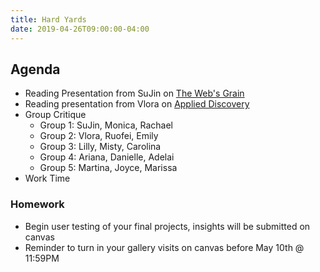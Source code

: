 ```yaml
---
title: Hard Yards
date: 2019-04-26T09:00:00-04:00
---
```


## Agenda

- Reading Presentation from SuJin on [The Web's Grain](https://frankchimero.com/writing/the-webs-grain/)
- Reading presentation from Vlora on [Applied Discovery](https://prmlg.ht/2VjPV5E)
- Group Critique
  - Group 1: SuJin, Monica, Rachael
  - Group 2: Vlora, Ruofei, Emily
  - Group 3: Lilly, Misty, Carolina
  - Group 4: Ariana, Danielle, Adelai
  - Group 5: Martina, Joyce, Marissa
- Work Time
  
### Homework

- Begin user testing of your final projects, insights will be submitted on canvas
- Reminder to turn in your gallery visits on canvas before May 10th @ 11:59PM
